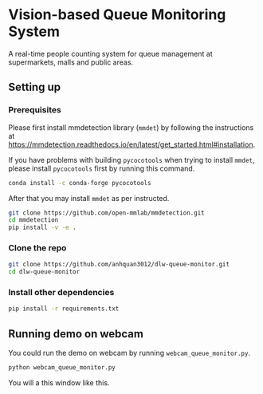 # Vision-based Queue Monitoring System
A real-time people counting system for queue management at supermarkets, malls and public areas.

## Setting up
### Prerequisites
Please first install mmdetection library (```mmdet```) by following the instructions at https://mmdetection.readthedocs.io/en/latest/get_started.html#installation.

If you have problems with building ```pycocotools``` when trying to install ```mmdet```, please install ```pycocotools``` first by running this command.
```bash
conda install -c conda-forge pycocotools
```
After that you may install ```mmdet``` as per instructed.
```bash
git clone https://github.com/open-mmlab/mmdetection.git
cd mmdetection
pip install -v -e .
```

### Clone the repo
```bash
git clone https://github.com/anhquan3012/dlw-queue-monitor.git
cd dlw-queue-monitor
```

### Install other dependencies
```bash
pip install -r requirements.txt
```

## Running demo on webcam
You could run the demo on webcam by running ```webcam_queue_monitor.py```.
```bash
python webcam_queue_monitor.py
```

You will a this window like this.
